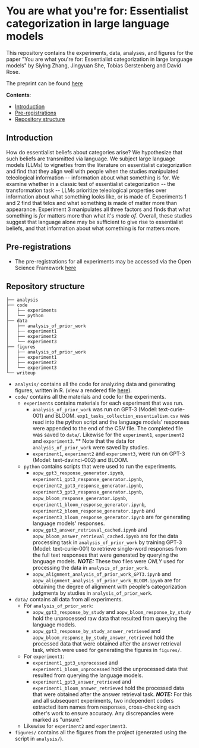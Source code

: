 # You are what you're for: Essentialist categorization in large language models

This repository contains the experiments, data, analyses, and figures for the paper "You are what you're for: Essentialist categorization in large language models" by Siying Zhang, Jingyuan She, Tobias Gerstenberg and David Rose.

The preprint can be found [here]()

__Contents__:
- [Introduction](#Introduction)
- [Pre-registrations](#Pre-registrations)
- [Repository structure](#Repository-struture)

## Introduction

<!-- <img src="figures/trial_agent.png" width="45%" align="left">
<img src="figures/trial_object.png" width="45%" align="right">

<br clear="left" />
<br clear="right" /> --> 

How do essentialist beliefs about categories arise? We hypothesize that such beliefs are transmitted via language. We subject large language models (LLMs) to vignettes from the literature on essentialist categorization and find that they align well with people when the studies manipulated teleological information -- information about what something is for. We examine whether in a classic test of essentialist categorization -- the transformation task -- LLMs prioritize teleological properties over information about what something looks like, or is made of. Experiments 1 and 2 find that telos and what something is made of matter more than appearance. Experiment 3 manipulates all three factors and finds that what something is <i>for</i> matters more than what it's <i>made of</i>. Overall, these studies suggest that language alone may be sufficient to give rise to essentialist beliefs, and that information about what something is for matters more. 

## Pre-registrations

- The pre-registrations for all experiments may be accessed via the Open Science Framework [here](https://osf.io/gazyt/)


## Repository structure

```
├── analysis
├── code
│   ├── experiments
│   └── python
├── data
│   ├── analysis_of_prior_work
│   ├── experiment1
│   ├── experiment2
│   └── experiment3
├── figures
│   ├── analysis_of_prior_work
│   ├── experiment1
│   ├── experiment2
│   └── experiment3
└── writeup
```

- `analysis/` contains all the code for analyzing data and generating figures, written in R.
  (view a rendered file [here](https://cicl-stanford.github.io/essentialism_in_llms/)).
- `code/` contains all the materials and code for the experiments.
  - `experiments` contains materials for each experiment that was run. 
  	- `analysis_of_prior_work` was run on GPT-3 (Model: text-curie-001) and BLOOM. `exp1_tasks_collection_essentialism.csv` was read into the python script and the language models' responses were appended to the end of the CSV file. The completed file was saved to `data/`.   Likewise for the `experiment1`, `experiment2` and `experiment3`.  ** Note that the data for `analysis_of_prior_work` were saved by studies. 
	- `experiment1`, `experiment2` and `experiment3`, were run on GPT-3 (Model: text-davinci-002) and BLOOM. 
  - `python` contains scripts that were used to run the experiments. 
    - `aopw_gpt3_response_generator.ipynb`, `experiment1_gpt3_response_generator.ipynb`,     `experiment2_gpt3_response_generator.ipynb`, `experiment3_gpt3_response_generator.ipynb`,
    `aopw_bloom_response_generator.ipynb`, `experiment1_bloom_response_generator.ipynb`,
    `experiment2_bloom_response_generator.ipynb` and `experiment3_bloom_response_generator.ipynb` are for generating language models' responses.
    - `aopw_gpt3_answer_retrieval_cached.ipynb` and `aopw_bloom_answer_retrieval_cached.ipynb` are for the data processing task in `analysis_of_prior_work` by training GPT-3 (Model: text-curie-001) to retrieve single-word responses from the full text responses that were generated by querying the language models. 
    **_NOTE:_** These two files were <i>ONLY</i> used for processing the data in `analysis_of_prior_work`. 
    - `aopw_alignment_analysis_of_prior_work_GPT3.ipynb` and `aopw_alignment_analysis_of_prior_work_BLOOM.ipynb` are for obtaining the degree of alignment with people's categorization judgments by studies in  `analysis_of_prior_work`. 
- `data/` contains all data from all experiments. 
  - For `analysis_of_prior_work`: 
    - `aopw_gpt3_response_by_study` and `aopw_bloom_response_by_study` hold the unprocessed raw data that resulted from querying the language models.
    - `aopw_gpt3_response_by_study_answer_retrieved` and `aopw_bloom_response_by_study_answer_retrieved` hold the processed data that were obtained after the answer retrieval task, which were used for generating the figures in `figures/`. 
  - For `experiment1`: 
    - `experiment1_gpt3_unprocessed` and `experiment1_bloom_unprocessed` hold the unprocessed data that resulted from querying the language models.
    - `experiment1_gpt3_answer_retrieved` and `experiment1_bloom_answer_retrieved` hold the processed data that were obtained after the answer retrieval task. 
    **_NOTE:_**  For this and all subsequent experiments, two independent coders extracted item names from responses, cross-checking each other's work to ensure accuracy. Any discrepancies were marked as "unsure."
  - Likewise for `experiment2` and `experiment3`.
- `figures/` contains all the figures from the project (generated using the script in `analysis/`).

